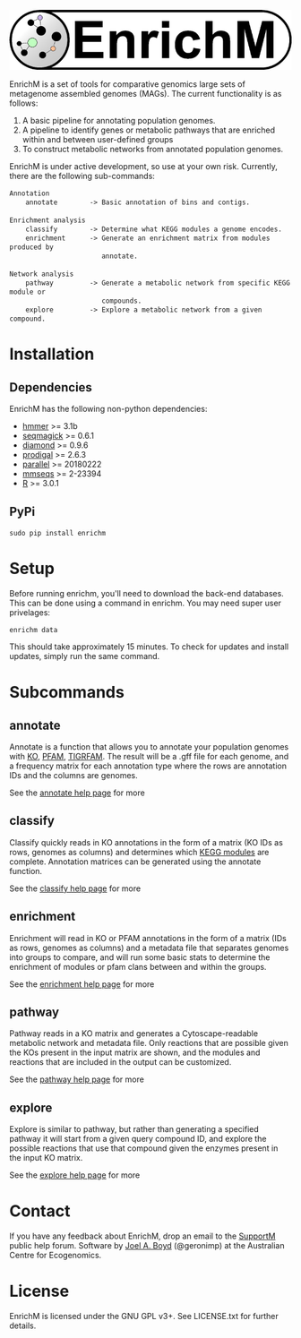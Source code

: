 <p align="center"> 
<img src="logo/logo.png">
</p>

EnrichM is a set of tools for comparative genomics large sets of metagenome assembled genomes (MAGs). The current functionality is as follows:

1. A basic pipeline for annotating population genomes.
2. A pipeline to identify genes or metabolic pathways that are enriched within and between user-defined groups  
3. To construct metabolic networks from annotated population genomes. 

EnrichM is under active development, so use at your own risk. Currently, there are the following sub-commands:

```
Annotation 
	annotate		-> Basic annotation of bins and contigs.

Enrichment analysis
	classify		-> Determine what KEGG modules a genome encodes.
	enrichment		-> Generate an enrichment matrix from modules produced by 
					   annotate.

Network analysis
	pathway			-> Generate a metabolic network from specific KEGG module or 
					   compounds.
	explore			-> Explore a metabolic network from a given compound.
```

# Installation

## Dependencies 

EnrichM has the following non-python dependencies:
* [hmmer](http://hmmer.org/) >= 3.1b
* [seqmagick](https://fhcrc.github.io/seqmagick/) >= 0.6.1
* [diamond](https://github.com/bbuchfink/diamond) >= 0.9.6
* [prodigal](http://prodigal.ornl.gov/) >= 2.6.3
* [parallel](https://www.gnu.org/software/parallel/) >= 20180222
* [mmseqs](https://github.com/soedinglab/MMseqs2) >= 2-23394
* [R](https://www.r-project.org/) >= 3.0.1

## PyPi 
```
sudo pip install enrichm
```

# Setup
Before running enrichm, you'll need to download the back-end databases. This can be done using a command in enrichm. You may need super user privelages:
```
enrichm data
```
This should take approximately 15 minutes. To check for updates and install updates, simply run the same command. 

# Subcommands

## annotate
Annotate is a function that allows you to annotate your population genomes with [KO](http://www.kegg.jp/kegg/ko.html), [PFAM](http://pfam.xfam.org/), [TIGRFAM](http://www.jcvi.org/cgi-bin/tigrfams/index.cgi). The result will be a .gff file for each genome, and a frequency matrix for each annotation type where the rows are annotation IDs and the columns are genomes. 

See the [annotate help page](https://github.com/geronimp/enrichM/wiki/annotate) for more


## classify
Classify quickly reads in KO annotations in the form of a matrix (KO IDs as rows, genomes as columns) and determines which [KEGG modules](http://www.kegg.jp/kegg/module.html) are complete. Annotation matrices can be generated using the annotate function. 

See the [classify help page](https://github.com/geronimp/enrichM/wiki/classify) for more


## enrichment
Enrichment will read in KO or PFAM annotations in the form of a matrix (IDs as rows, genomes as columns) and a metadata file that separates genomes into groups to compare, and will run some basic stats to determine the enrichment of modules or pfam clans between and within the groups. 

See the [enrichment help page](https://github.com/geronimp/enrichM/wiki/enrichment) for more


## pathway
Pathway reads in a KO matrix and generates a Cytoscape-readable metabolic network and metadata file. Only reactions that are possible given the KOs present in the input matrix are shown, and the modules and reactions that are included in the output can be customized.

See the [pathway help page](https://github.com/geronimp/enrichM/wiki/pathway) for more


## explore
Explore is similar to pathway, but rather than generating a specified pathway it will start from a given query compound ID, and explore the possible reactions that use that compound given the enzymes present in the input KO matrix.

See the [explore help page](https://github.com/geronimp/enrichM/wiki/explore) for more

# Contact
If you have any feedback about EnrichM, drop an email to the [SupportM](https://groups.google.com/forum/?hl=en#!forum/supportm) public help forum. Software by [Joel A. Boyd](https://ecogenomic.org/personnel/mr-joel-boyd) (@geronimp) at the Australian Centre for Ecogenomics.

# License
EnrichM is licensed under the GNU GPL v3+. See LICENSE.txt for further details. 
